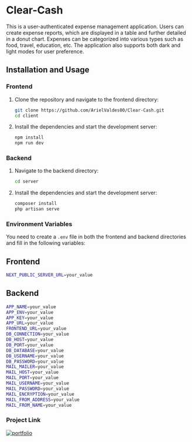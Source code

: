 # Clear-Cash

This is a user-authenticated expense management application. Users can create expense reports, which are displayed in a table and further detailed in a donut chart. Expenses can be categorized into various types such as food, travel, education, etc. The application also supports both dark and light modes for user preference.
## Installation and Usage

### Frontend
1. Clone the repository and navigate to the frontend directory:
    ```bash
    git clone https://github.com/ArielValdes00/Clear-Cash.git
    cd client
    ```
2. Install the dependencies and start the development server:
    ```bash
    npm install
    npm run dev
    ```

### Backend
1. Navigate to the backend directory:
    ```bash
    cd server
    ```
2. Install the dependencies and start the development server:
    ```bash
    composer install
    php artisan serve
    ```

### Environment Variables
You need to create a `.env` file in both the frontend and backend directories and fill in the following variables:

## Frontend
```bash
NEXT_PUBLIC_SERVER_URL=your_value
```
## Backend
```bash
APP_NAME=your_value
APP_ENV=your_value
APP_KEY=your_value
APP_URL=your_value
FRONTEND_URL=your_value
DB_CONNECTION=your_value
DB_HOST=your_value
DB_PORT=your_value
DB_DATABASE=your_value
DB_USERNAME=your_value
DB_PASSWORD=your_value
MAIL_MAILER=your_value
MAIL_HOST=your_value
MAIL_PORT=your_value
MAIL_USERNAME=your_value
MAIL_PASSWORD=your_value
MAIL_ENCRYPTION=your_value
MAIL_FROM_ADDRESS=your_value
MAIL_FROM_NAME=your_value
```
### Project Link
[![portfolio](https://img.shields.io/badge/ClearCash-000?style=for-the-badge)](https://clear-cash.vercel.app/)


